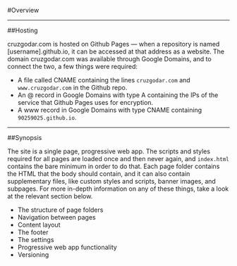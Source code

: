 #Overview

---

##Hosting

cruzgodar.com is hosted on Github Pages — when a repository is named [username].github.io, it can be accessed at that address as a website. The domain cruzgodar.com was available through Google Domains, and to connect the two, a few things were required:

- A file called CNAME containing the lines `cruzgodar.com` and `www.cruzgodar.com` in the Github repo.
- An @ record in Google Domains with type A containing the IPs of the service that Github Pages uses for encryption.
- A www record in Google Domains with type CNAME containing `90259025.github.io`.

---

##Synopsis

The site is a single page, progressive web app. The scripts and styles required for all pages are loaded once and then never again, and `index.html` contains the bare minimum in order to do that. Each page folder contains the HTML that the body should contain, and it can also contain supplementary files, like custom styles and scripts, banner images, and subpages. For more in-depth information on any of these things, take a look at the relevant section below.

- The structure of page folders
- Navigation between pages
- Content layout
- The footer
- The settings
- Progressive web app functionality
- Versioning